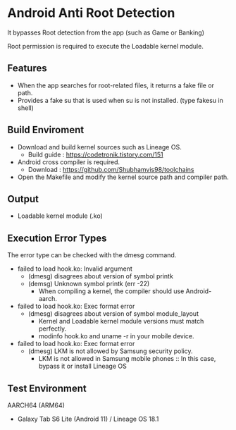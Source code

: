 # Android Anti Root Detection

It bypasses Root detection from the app (such as Game or Banking)

Root permission is required to execute the Loadable kernel module.

## Features
- When the app searches for root-related files, it returns a fake file or path.
- Provides a fake su that is used when su is not installed. (type fakesu in shell)

## Build Enviroment
- Download and build kernel sources such as Lineage OS.
  - Build guide : https://codetronik.tistory.com/151
- Android cross compiler is required.
  - Download : https://github.com/Shubhamvis98/toolchains
- Open the Makefile and modify the kernel source path and compiler path.

## Output
- Loadable kernel module (.ko)


## Execution Error Types
The error type can be checked with the dmesg command.
- failed to load hook.ko: Invalid argument
  - (dmesg) disagrees about version of symbol printk
  - (demsg) Unknown symbol printk (err -22)
    - When compiling a kernel, the compiler should use Android-aarch.
- failed to load hook.ko: Exec format error
  - (dmesg) disagrees about version of symbol module_layout
    - Kernel and Loadable kernel module versions must match perfectly.
    - modinfo hook.ko and uname -r in your mobile device.
- failed to load hook.ko: Exec format error
  - (dmesg) LKM is not allowed by Samsung security policy.
    - LKM is not allowed in Samsung mobile phones :: In this case, bypass it or install Lineage OS

## Test Environment
AARCH64 (ARM64)
- Galaxy Tab S6 Lite (Android 11) / Lineage OS 18.1
